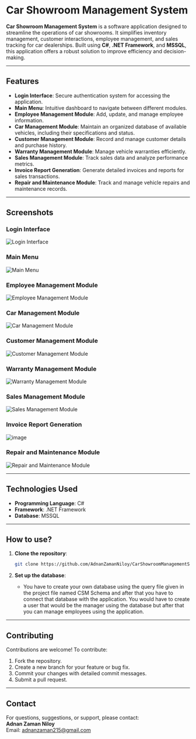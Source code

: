 
# Car Showroom Management System

**Car Showroom Management System** is a software application designed to streamline the operations of car showrooms. It simplifies inventory management, customer interactions, employee management, and sales tracking for car dealerships. Built using **C#**, **.NET Framework**, and **MSSQL**, this application offers a robust solution to improve efficiency and decision-making.

---

## Features

- **Login Interface**: Secure authentication system for accessing the application.  
- **Main Menu**: Intuitive dashboard to navigate between different modules.  
- **Employee Management Module**: Add, update, and manage employee information.  
- **Car Management Module**: Maintain an organized database of available vehicles, including their specifications and status.  
- **Customer Management Module**: Record and manage customer details and purchase history.  
- **Warranty Management Module**: Manage vehicle warranties efficiently.  
- **Sales Management Module**: Track sales data and analyze performance metrics.  
- **Invoice Report Generation**: Generate detailed invoices and reports for sales transactions.  
- **Repair and Maintenance Module**: Track and manage vehicle repairs and maintenance records.  

---

## Screenshots

### Login Interface  
![Login Interface](https://github.com/user-attachments/assets/db721e73-909e-4758-a82f-bcc7a1188515)  

### Main Menu  
![Main Menu](https://github.com/user-attachments/assets/c4bc3182-85fd-4552-925e-49101d8005ae)  

### Employee Management Module  
![Employee Management Module](https://github.com/user-attachments/assets/982403b8-27c6-4cf0-96b3-f908d7271fb9)  

### Car Management Module  
![Car Management Module](https://github.com/user-attachments/assets/44e56d01-6bf3-47c5-9a91-5cd5ddcb2600)  

### Customer Management Module  
![Customer Management Module](https://github.com/user-attachments/assets/1a37f5ff-78bc-4e4b-a85c-e99558f0cdb2)  

### Warranty Management Module  
![Warranty Management Module](https://github.com/user-attachments/assets/d16e2a92-5f04-49cb-aa6b-d1b0b1d830d3)  

### Sales Management Module  
![Sales Management Module](https://github.com/user-attachments/assets/9e506529-8941-4739-8d41-af3e1dc396e5)  

### Invoice Report Generation  
![image](https://github.com/user-attachments/assets/add7dc07-c804-428a-b09c-ad5cc5ba25cb)

### Repair and Maintenance Module  
![Repair and Maintenance Module](https://github.com/user-attachments/assets/ee82131f-3f64-49a7-87e9-425bb364f396)  

---

## Technologies Used

- **Programming Language**: C#  
- **Framework**: .NET Framework  
- **Database**: MSSQL  

---

## How to use?

1. **Clone the repository**:  
   ```bash
   git clone https://github.com/AdnanZamanNiloy/CarShowroomManagementSystem.git
   ```

2. **Set up the database**:  
   - You have to create your own database using the query file given in the project file named CSM Schema and after that you have to connect that database
     with the application. You would have to create a user that would be the manager using the database but after that you can manage employees using the application.
  

---

## Contributing

Contributions are welcome! To contribute:  

1. Fork the repository.  
2. Create a new branch for your feature or bug fix.  
3. Commit your changes with detailed commit messages.  
4. Submit a pull request.  

---


## Contact

For questions, suggestions, or support, please contact:  
**Adnan Zaman Niloy**  
Email: adnanzaman215@gmail.com  

